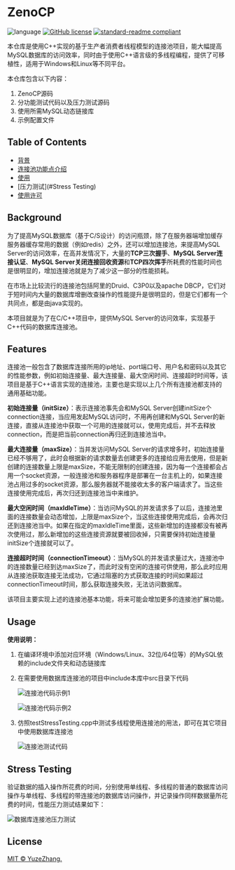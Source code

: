 # ZenoCP

![language](https://img.shields.io/badge/language-c++-DeepPink.svg) [![GitHub license](https://img.shields.io/github/license/YuzeZhang/ZenoCP.svg)](https://github.com/YuzeZhang/ZenoCP/blob/master/LICENSE) [![standard-readme compliant](https://img.shields.io/badge/readme%20style-standard-brightgreen.svg?style=flat-square)](https://github.com/RichardLitt/standard-readme)

本仓库是使用C++实现的基于生产者消费者线程模型的连接池项目，能大幅提高MySQL数据库的访问效率，同时由于使用C++语言级的多线程编程，提供了可移植性，适用于Windows和Linux等不同平台。

本仓库包含以下内容：

1. ZenoCP源码
2. 分功能测试代码以及压力测试源码
3. 使用所需MySQL动态链接库
4. 示例配置文件

## Table of Contents

- [背景](#Background)
- [连接池功能点介绍](#Features)
- [使用](#Usage)
- [压力测试](#Stress Testing)
- [使用许可](#License)

## Background

为了提高MySQL数据库（基于C/S设计）的访问瓶颈，除了在服务器端增加缓存服务器缓存常用的数据（例如redis）之外，还可以增加连接池，来提高MySQL Server的访问效率，在高并发情况下，大量的**TCP三次握手**、**MySQL Server连接认证**、**MySQL Server关闭连接回收资源**和**TCP四次挥手**所耗费的性能时间也是很明显的，增加连接池就是为了减少这一部分的性能损耗。

在市场上比较流行的连接池包括阿里的Druid、C3P0以及apache DBCP，它们对于短时间内大量的数据库增删改查操作的性能提升是很明显的，但是它们都有一个共同点，都是由java实现的。

本项目就是为了在C/C++项目中，提供MySQL Server的访问效率，实现基于C++代码的数据库连接池。

## Features

连接池一般包含了数据库连接所用的ip地址、port端口号、用户名和密码以及其它的性能参数，例如初始连接量、最大连接量、最大空闲时间、连接超时时间等，该项目是基于C++语言实现的连接池，主要也是实现以上几个所有连接池都支持的通用基础功能。

**初始连接量（initSize）**：表示连接池事先会和MySQL Server创建initSize个connection连接，当应用发起MySQL访问时，不用再创建和MySQL Server的新连接，直接从连接池中获取一个可用的连接就可以，使用完成后，并不去释放connection，而是把当前connection再归还到连接池当中。

**最大连接量（maxSize）**：当并发访问MySQL Server的请求增多时，初始连接量已经不够用了，此时会根据新的请求数量去创建更多的连接给应用去使用，但是新创建的连接数量上限是maxSize，不能无限制的创建连接，因为每一个连接都会占用一个socket资源，一般连接池和服务器程序是部署在一台主机上的，如果连接池占用过多的socket资源，那么服务器就不能接收太多的客户端请求了。当这些连接使用完成后，再次归还到连接池当中来维护。

**最大空闲时间（maxIdleTime）**：当访问MySQL的并发请求多了以后，连接池里面的连接数量会动态增加，上限是maxSize个，当这些连接使用完成后，会再次归还到连接池当中。如果在指定的maxIdleTime里面，这些新增加的连接都没有被再次使用过，那么新增加的这些连接资源就要被回收掉，只需要保持初始连接量initSize个连接就可以了。

**连接超时时间（connectionTimeout）**：当MySQL的并发请求量过大，连接池中的连接数量已经到达maxSize了，而此时没有空闲的连接可供使用，那么此时应用从连接池获取连接无法成功，它通过阻塞的方式获取连接的时间如果超过connectionTimeout时间，那么获取连接失败，无法访问数据库。

该项目主要实现上述的连接池基本功能，将来可能会增加更多的连接池扩展功能。

## Usage

**使用说明：**

1. 在编译环境中添加对应环境（Windows/Linux、32位/64位等）的MySQL依赖的include文件夹和动态链接库

2. 在需要使用数据库连接池的项目中include本库中src目录下代码

   ![连接池代码示例1](https://zhangyuzechn.cn/wp-content/uploads/2020/03/连接池代码.gif)

   ![连接池代码示例2](https://zhangyuzechn.cn/wp-content/uploads/2020/03/连接池代码2.gif)

3. 仿照testStressTesting.cpp中测试多线程使用连接池的用法，即可在其它项目中使用数据库连接池

   ![连接池测试代码](https://zhangyuzechn.cn/wp-content/uploads/2020/03/连接池测试代码.gif)

## Stress Testing

验证数据的插入操作所花费的时间，分别使用单线程、多线程的普通的数据库访问操作与单线程、多线程的带连接池的数据库访问操作，并记录操作同样数据量所花费的时间，性能压力测试结果如下：

![数据库连接池压力测试](https://zhangyuzechn.cn/wp-content/uploads/2020/03/数据库连接池压力测试.png)

## License

[MIT © YuzeZhang.](https://github.com/YuzeZhang/ZenoCP/blob/master/LICENSE)